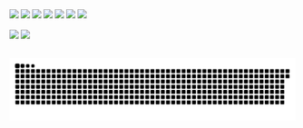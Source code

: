 

<div>  
  <a href="https://www.youtube.com/c/BwolfDev" target="_blank"><img src="https://img.shields.io/badge/YouTube-FF0000?style=for-the-badge&logo=youtube&logoColor=white" target="_blank"></a>
  <a href="https://www.instagram.com/bwolf.dev" target="_blank"><img src="https://img.shields.io/badge/-Instagram-%23E4405F?style=for-the-badge&logo=instagram&logoColor=white" target="_blank"></a>
 	<a href="https://www.twitch.tv/bwolfando" target="_blank"><img src="https://img.shields.io/badge/Twitch-9146FF?style=for-the-badge&logo=twitch&logoColor=white" target="_blank"></a>
 <a href="https://discord.com/invite/x7X4uA9" target="_blank"><img src="https://img.shields.io/badge/Discord-7289DA?style=for-the-badge&logo=discord&logoColor=white" target="_blank"></a> 
     <a href="https://t.me/flutterando" target="_blank"><img src="https://img.shields.io/badge/Telegram-2CA5E0?style=for-the-badge&logo=telegram&logoColor=white" target="_blank"></a>     
  <a href = "mailto:bwolfnoob@gmail.com"><img src="https://img.shields.io/badge/-Gmail-%23333?style=for-the-badge&logo=gmail&logoColor=white" target="_blank"></a>
  <a href="https://www.linkedin.com/in/bwolfdev" target="_blank"><img src="https://img.shields.io/badge/-LinkedIn-%230077B5?style=for-the-badge&logo=linkedin&logoColor=white" target="_blank"></a> 
</div>
 </br>
<div >
  <img height="180em" src="https://github-readme-stats.vercel.app/api?username=bwolfs2&show_icons=true&theme=algolia&include_all_commits=true&count_private=true"/>
  <img height="180em" src="https://github-readme-stats.vercel.app/api/top-langs/?username=bwolfs2&layout=compact&langs_count=7&theme=algolia"/>
</div><br>


<!-- <div>
  <a href="https://github.com/bwolfs2">
  <img height="180em" src="https://github-readme-stats.vercel.app/api?username=bwolfs2&show_icons=true&theme=tokyonight&include_all_commits=true&count_private=false"/>
  <img height="180em" src="https://github-readme-stats.vercel.app/api/top-langs/?username=bwolfs2&layout=compact&langs_count=6&theme=tokyonight"/>
</div>
  -->
 
 ![Snake animation](https://github.com/bwolfs2/bwolfs2/blob/output/github-contribution-grid-snake.svg)
 
  
